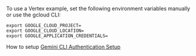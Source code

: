 To use a Vertex example, set the following environment variables manually or use the gcloud CLI:
```
export GOOGLE_CLOUD_PROJECT=
export GOOGLE_CLOUD_LOCATION=
export GOOGLE_APPLICATION_CREDENTIALS=
```

How to setup [Gemini CLI Authentication Setup](https://github.com/google-gemini/gemini-cli/blob/main/docs/get-started/authentication.md)